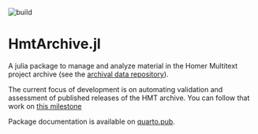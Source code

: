 
![build](https://github.com/homermultitext/HmtArchive.jl/actions/workflows/Documentation.yml/badge.svg)


# HmtArchive.jl


A julia package to manage and analyze material in the Homer Multitext project archive (see the [archival data repository](https://github.com/homermultitext/hmt-archive)).

The current focus of development is on automating validation and assessment of published releases of the HMT archive. You can follow that work on [this milestone](https://github.com/homermultitext/HmtArchive.jl/milestone/3)

Package documentation is available on [quarto.pub](https://neelsmith.quarto.pub/hmtarchive/).
